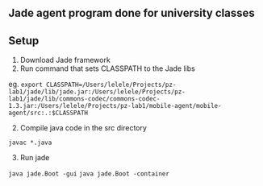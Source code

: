 ## Jade agent program done for university classes

## Setup

1. Download Jade framework
1. Run command that sets CLASSPATH to the Jade libs

eg.
`export CLASSPATH=/Users/lelele/Projects/pz-lab1/jade/lib/jade.jar:/Users/lelele/Projects/pz-lab1/jade/lib/commons-codec/commons-codec-1.3.jar:/Users/lelele/Projects/pz-lab1/mobile-agent/mobile-agent/src:.:$CLASSPATH`

2. Compile java code in the src directory

`javac *.java`

3. Run jade

`java jade.Boot -gui`
`java jade.Boot -container`